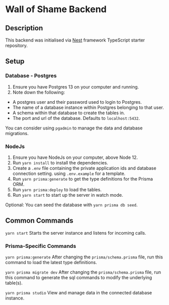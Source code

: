 # Wall of Shame Backend

## Description

This backend was initialised via [Nest](https://github.com/nestjs/nest) framework TypeScript starter repository.

## Setup

### Database - Postgres

1. Ensure you have Postgres 13 on your computer and running.
1. Note down the following:

- A postgres user and their password used to login to Postgres.
- The name of a database instance within Postgres belonging to that user.
- A schema within that database to create the tables in.
- The port and url of the database. Defaults to `localhost:5432`.

You can consider using `pgadmin` to manage the data and database migrations.

### NodeJs

1. Ensure you have NodeJs on your computer, above Node 12.
1. Run `yarn install` to install the dependencies.
1. Create a `.env` file containing the private application ids and database connection setting. using `.env.example` for a template.
1. Run `yarn prisma:generate` to get the type definitions for the Prisma ORM.
1. Run `yarn prisma:deploy` to load the tables.
1. Run `yarn start` to start up the server in watch mode.

Optional: You can seed the database with `yarn prisma db seed`.

## Common Commands

`yarn start`
Starts the server instance and listens for incoming calls.

### Prisma-Specific Commands

`yarn prisma:generate`
After changing the `prisma/schema.prisma` file, run this command to load the latest type definitions.

`yarn prisma migrate dev`
After changing the `prisma/schema.prisma` file, run this command to generate the sql commands to modify the underlying table(s).

`yarn prisma studio`
View and manage data in the connected database instance.
